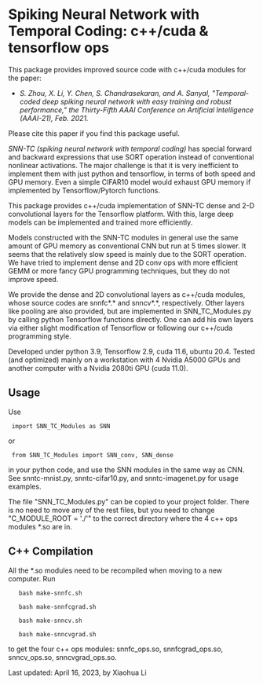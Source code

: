 # Spiking Neural Network with Temporal Coding: c++/cuda &amp; tensorflow ops

This package provides improved source code with c++/cuda modules for the paper: 

- *S. Zhou, X. Li, Y. Chen, S. Chandrasekaran, and A. Sanyal, "Temporal-coded deep spiking neural network with easy training and robust performance," the Thirty-Fifth AAAI Conference on Artificial Intelligence (AAAI-21), Feb. 2021.*

Please cite this paper if you find this package useful.

*SNN-TC (spiking neural network with temporal coding)* has special
forward and backward expressions that use SORT operation instead of
conventional nonlinear activations. The major challenge is that it is very inefficient to
implement them with just python and tensorflow, in terms of both speed and GPU memory. 
Even a simple CIFAR10 model would exhaust GPU memory if implemented by Tensorflow/Pytorch functions.

This package provides c++/cuda implementation of SNN-TC dense and
2-D convolutional layers for the Tensorflow platform. With this,
large deep models can be implemented and trained more efficiently.

Models constructed with the SNN-TC modules in general use the same amount of GPU memory as conventional
CNN but run at 5 times slower. It seems that the relatively slow speed is mainly due to the SORT operation. 
We have tried to implement dense and 2D conv ops with more efficient GEMM or more fancy GPU programming techniques, but they do not improve speed.

We provide the dense and 2D convolutional layers as c++/cuda
modules, whose source codes are snnfc*.* and snncv*.*, respectively. 
Other layers like pooling are also provided, but are implemented
in SNN_TC_Modules.py by calling python Tensorflow functions directly.
One can add his own layers via either slight modification of
Tensorflow or following our c++/cuda programming style.

Developed under python 3.9, Tensorflow 2.9, cuda 11.6, ubuntu 20.4.
Tested (and optimized) mainly on a workstation with 4 Nvidia A5000
GPUs and another computer with a Nvidia 2080ti GPU (cuda 11.0).

## Usage 

Use

     import SNN_TC_Modules as SNN 
     
or

     from SNN_TC_Modules import SNN_conv, SNN_dense
     
in your python code, and use the SNN modules in the same way as CNN.
See snntc-mnist.py, snntc-cifar10.py, and snntc-imagenet.py for usage examples.

The file "SNN_TC_Modules.py" can be copied to your project folder.
There is no need to move any of the rest files, but you need to change
"C_MODULE_ROOT = './'" to the correct directory where the 4 c++ ops
modules *.so are in.

## C++ Compilation 

All the *.so modules need to be recompiled when moving to a new computer.
Run

       bash make-snnfc.sh
       
       bash make-snnfcgrad.sh
       
       bash make-snncv.sh
       
       bash make-snncvgrad.sh
       
to get the four c++ ops modules: snnfc_ops.so, snnfcgrad_ops.so,
snncv_ops.so, snncvgrad_ops.so.

Last updated: April 16, 2023, by Xiaohua Li
